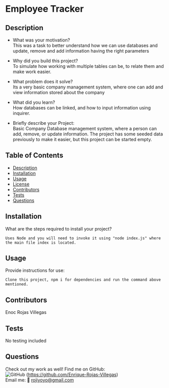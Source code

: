 # Employee Tracker

## Description

- What was your motivation? <br>
  This was a task to better understand how we can use databases and update, remove and add information having the right parameters

- Why did you build this project? <br>
  To simulate how working with multiple tables can be, to relate them and make work easier.

- What problem does it solve? <br>
  Its a very basic company management system, where one can add and view information stored about the company

- What did you learn? <br>
  How databases can be linked, and how to input information using inquirer.
  <br>
- Briefly describe your Project: <br>
  Basic Company Database management system, where a person can add, remove, or update information. The project has some seeded data previously to make it easier, but this project can be started empty.
  <br>

## Table of Contents

- [Description](#description)
- [Installation](#installation)
- [Usage](#usage)
- [License](#license)
- [Contributors](#contributors)
- [Tests](#tests)
- [Questions](#questions)

## Installation

What are the steps required to install your project?

    Uses Node and you will need to invoke it using "node index.js" where the main file index is located.

## Usage

Provide instructions for use:

    Clone this project, npm i for dependencies and run the command above mentioned.

## Contributors

Enoc Rojas Villegas

## Tests

No testing included

## Questions

Check out my work as well!
Find me on GitHub:<br>
![GitHub](https://img.shields.io/badge/GitHub-100000?style=for-the-badge&logo=github&logoColor=white) (https://github.com/Enrique-Rojas-Villegas) <br>
Email me: 📧 rojiyoyo@gmail.com
